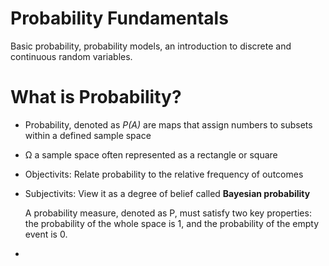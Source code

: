 # Probability Fundamentals 
Basic probability, probability models, an introduction to discrete and continuous random variables.

# What is Probability?
- Probability, denoted as *P(A)* are maps that assign numbers to subsets within a
defined sample space
- Ω a sample space often represented as a rectangle or square
- Objectivits: Relate probability to the relative frequency of outcomes
- Subjectivits: View it as a degree of belief called **Bayesian probability**

  A probability measure, denoted as P, must satisfy two key
properties: the probability of the whole space is 1, and the probability of the empty event is 0.
- 
